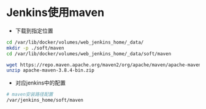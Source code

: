 # Jenkins使用maven

- 下载到指定位置
  
```bash
cd /var/lib/docker/volumes/web_jenkins_home/_data/
mkdir -p ./soft/maven
cd /var/lib/docker/volumes/web_jenkins_home/_data/soft/maven

wget https://repo.maven.apache.org/maven2/org/apache/maven/apache-maven/3.8.4/apache-maven-3.8.4-bin.zip
unzip apache-maven-3.8.4-bin.zip

```

- 对应jenkins中的配置

```bash
# maven安装路径配置
/var/jenkins_home/soft/maven
```

